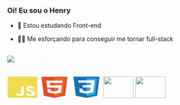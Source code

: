 ### Oi! Eu sou o Henry

- 🌱 Estou estudando Front-end
- 🏃‍♂️ Me esforçando para conseguir me tornar full-stack
  
  ##

<div>
  <img height="250em" src="https://github-readme-stats.vercel.app/api?username=henrysalerno&show_icons=true&theme=tokyonight&include_all_commits=true&count_private=true"/>
</div>

##

<div>
  <img aling="center" height="50" width="70" src="https://raw.githubusercontent.com/devicons/devicon/master/icons/javascript/javascript-plain.svg">
  <img aling="center" height="50" width="70" src="https://raw.githubusercontent.com/devicons/devicon/master/icons/html5/html5-original.svg">
  <img aling="center" height="50" width="70" src="https://raw.githubusercontent.com/devicons/devicon/master/icons/css3/css3-original.svg">
  <img aling="center" height="50" width="70" src="https://cdn.jsdelivr.net/gh/devicons/devicon/icons/mysql/mysql-original.svg">
  <img aling="center" height="50" width="70" src="https://cdn.jsdelivr.net/gh/devicons/devicon/icons/php/php-plain.svg">
</div>

